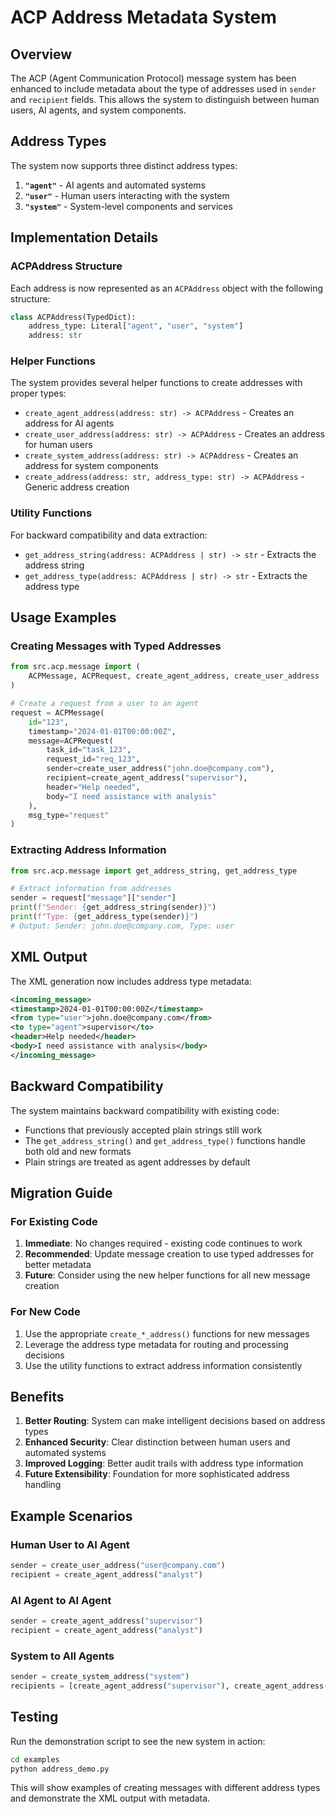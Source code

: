 # ACP Address Metadata System

## Overview

The ACP (Agent Communication Protocol) message system has been enhanced to include metadata about the type of addresses used in `sender` and `recipient` fields. This allows the system to distinguish between human users, AI agents, and system components.

## Address Types

The system now supports three distinct address types:

1. **`"agent"`** - AI agents and automated systems
2. **`"user"`** - Human users interacting with the system
3. **`"system"`** - System-level components and services

## Implementation Details

### ACPAddress Structure

Each address is now represented as an `ACPAddress` object with the following structure:

```python
class ACPAddress(TypedDict):
    address_type: Literal["agent", "user", "system"]
    address: str
```

### Helper Functions

The system provides several helper functions to create addresses with proper types:

- `create_agent_address(address: str) -> ACPAddress` - Creates an address for AI agents
- `create_user_address(address: str) -> ACPAddress` - Creates an address for human users  
- `create_system_address(address: str) -> ACPAddress` - Creates an address for system components
- `create_address(address: str, address_type: str) -> ACPAddress` - Generic address creation

### Utility Functions

For backward compatibility and data extraction:

- `get_address_string(address: ACPAddress | str) -> str` - Extracts the address string
- `get_address_type(address: ACPAddress | str) -> str` - Extracts the address type

## Usage Examples

### Creating Messages with Typed Addresses

```python
from src.acp.message import (
    ACPMessage, ACPRequest, create_agent_address, create_user_address
)

# Create a request from a user to an agent
request = ACPMessage(
    id="123",
    timestamp="2024-01-01T00:00:00Z",
    message=ACPRequest(
        task_id="task_123",
        request_id="req_123", 
        sender=create_user_address("john.doe@company.com"),
        recipient=create_agent_address("supervisor"),
        header="Help needed",
        body="I need assistance with analysis"
    ),
    msg_type="request"
)
```

### Extracting Address Information

```python
from src.acp.message import get_address_string, get_address_type

# Extract information from addresses
sender = request["message"]["sender"]
print(f"Sender: {get_address_string(sender)}")
print(f"Type: {get_address_type(sender)}")
# Output: Sender: john.doe@company.com, Type: user
```

## XML Output

The XML generation now includes address type metadata:

```xml
<incoming_message>
<timestamp>2024-01-01T00:00:00Z</timestamp>
<from type="user">john.doe@company.com</from>
<to type="agent">supervisor</to>
<header>Help needed</header>
<body>I need assistance with analysis</body>
</incoming_message>
```

## Backward Compatibility

The system maintains backward compatibility with existing code:

- Functions that previously accepted plain strings still work
- The `get_address_string()` and `get_address_type()` functions handle both old and new formats
- Plain strings are treated as agent addresses by default

## Migration Guide

### For Existing Code

1. **Immediate**: No changes required - existing code continues to work
2. **Recommended**: Update message creation to use typed addresses for better metadata
3. **Future**: Consider using the new helper functions for all new message creation

### For New Code

1. Use the appropriate `create_*_address()` functions for new messages
2. Leverage the address type metadata for routing and processing decisions
3. Use the utility functions to extract address information consistently

## Benefits

1. **Better Routing**: System can make intelligent decisions based on address types
2. **Enhanced Security**: Clear distinction between human users and automated systems
3. **Improved Logging**: Better audit trails with address type information
4. **Future Extensibility**: Foundation for more sophisticated address handling

## Example Scenarios

### Human User to AI Agent
```python
sender = create_user_address("user@company.com")
recipient = create_agent_address("analyst")
```

### AI Agent to AI Agent
```python
sender = create_agent_address("supervisor")
recipient = create_agent_address("analyst")
```

### System to All Agents
```python
sender = create_system_address("system")
recipients = [create_agent_address("supervisor"), create_agent_address("analyst")]
```

## Testing

Run the demonstration script to see the new system in action:

```bash
cd examples
python address_demo.py
```

This will show examples of creating messages with different address types and demonstrate the XML output with metadata.
